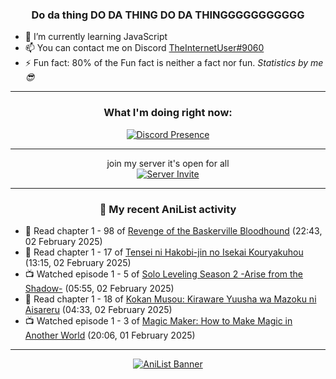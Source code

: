 <div align="center">

### Do da thing DO DA THING DO DA THINGGGGGGGGGGG
</div>

- 🌱 I’m currently learning JavaScript
- 📫 You can contact me on Discord [TheInternetUser#9060](https://discord.com/users/534117072796385300)
- ⚡ Fun fact: 80% of the Fun fact is neither a fact nor fun. _Statistics by me 😎_
<hr>

<div align="center">

### What I'm doing right now:
[![Discord Presence](https://lanyard.cnrad.dev/api/534117072796385300)](https://discord.com/users/534117072796385300)
<hr>

join my server it's open for all <br>
[![Server Invite](https://invidget.switchblade.xyz/bfYgVHxrSs)](https://discord.gg/bfYgVHxrSs)

<hr>
  
### 🌸 My recent AniList activity

</div>

<!-- ANILIST_ACTIVITY:start -->

-   📖 Read chapter 1 - 98 of [Revenge of the Baskerville Bloodhound](https://anilist.co/manga/163824) (22:43, 02 February 2025)
-   📖 Read chapter 1 - 17 of [Tensei ni Hakobi-jin no Isekai Kouryakuhou](https://anilist.co/manga/167472) (13:15, 02 February 2025)
-   📺 Watched episode 1 - 5 of [Solo Leveling Season 2 -Arise from the Shadow-](https://anilist.co/anime/176496) (05:55, 02 February 2025)
-   📖 Read chapter 1 - 18 of [Kokan Musou: Kiraware Yuusha wa Mazoku ni Aisareru](https://anilist.co/manga/142463) (04:33, 02 February 2025)
-   📺 Watched episode 1 - 3 of [Magic Maker: How to Make Magic in Another World](https://anilist.co/anime/179297) (20:06, 01 February 2025)

<!-- ANILIST_ACTIVITY:end -->
<hr>

<div align="center">

[![AniList Banner](https://img.anili.st/User/929966)](https://anilist.co/user/TheInternetUser)

<!-- ![Profile views](https://gpvc.arturio.dev/TheInternetUse7) Since 2023-01-09 -->
<br>


</div>
